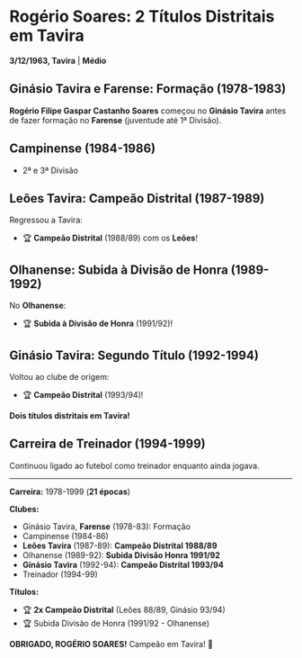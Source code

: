 # Rogério Soares: 2 Títulos Distritais em Tavira

**3/12/1963, Tavira** | **Médio**

## Ginásio Tavira e Farense: Formação (1978-1983)

**Rogério Filipe Gaspar Castanho Soares** começou no **Ginásio Tavira** antes de fazer formação no **Farense** (juventude até 1ª Divisão).

## Campinense (1984-1986)

- 2ª e 3ª Divisão

## Leões Tavira: Campeão Distrital (1987-1989)

Regressou a Tavira:
- 🏆 **Campeão Distrital** (1988/89) com os **Leões**!

## Olhanense: Subida à Divisão de Honra (1989-1992)

No **Olhanense**:
- 🏆 **Subida à Divisão de Honra** (1991/92)!

## Ginásio Tavira: Segundo Título (1992-1994)

Voltou ao clube de origem:
- 🏆 **Campeão Distrital** (1993/94)!

**Dois títulos distritais em Tavira!**

## Carreira de Treinador (1994-1999)

Continuou ligado ao futebol como treinador enquanto ainda jogava.

---

**Carreira:** 1978-1999 (**21 épocas**)

**Clubes:**
- Ginásio Tavira, **Farense** (1978-83): Formação
- Campinense (1984-86)
- **Leões Tavira** (1987-89): **Campeão Distrital 1988/89**
- Olhanense (1989-92): **Subida Divisão Honra 1991/92**
- **Ginásio Tavira** (1992-94): **Campeão Distrital 1993/94**
- Treinador (1994-99)

**Títulos:**
- 🏆 **2x Campeão Distrital** (Leões 88/89, Ginásio 93/94)
- 🏆 Subida Divisão de Honra (1991/92 - Olhanense)

**OBRIGADO, ROGÉRIO SOARES!** Campeão em Tavira! 🦁
